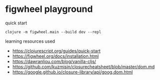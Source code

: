 # figwheel playground

quick start

    clojure -m figwheel.main --build dev --repl

learning resources used

- https://clojurescript.org/guides/quick-start
- https://figwheel.org/docs/installation.html
- https://dawranliou.com/blog/vanilla-cljs/
- https://github.com/kuzmisin/closurecheatsheet/blob/master/dom.md
- https://google.github.io/closure-library/api/goog.dom.html
